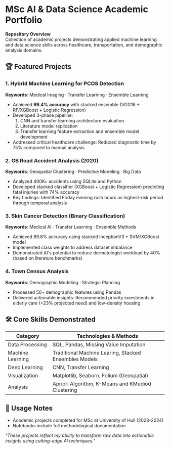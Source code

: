 # MSc AI & Data Science Academic Portfolio

**Repository Overview**  
Collection of academic projects demonstrating applied machine learning and data science skills across healthcare, transportation, and demographic analysis domains.  

## 🏆 Featured Projects

### 1. Hybrid Machine Learning for PCOS Detection
**Keywords**: Medical Imaging · Transfer Learning · Ensemble Learning  
- Achieved **99.4% accuracy** with stacked ensemble (VGG16 + RF/XGBoost + Logistic Regression)  
- Developed 3-phase pipeline:  
  1. CNN and transfer learning architecture evaluation  
  2. Literature model replication  
  3. Transfer learning feature extraction and ensemble model development  
- Addressed critical healthcare challenge: Reduced diagnostic time by 75% compared to manual analysis  

### 2. GB Road Accident Analysis (2020)
**Keywords**: Geospatial Clustering · Predictive Modeling · Big Data  
- Analyzed 400K+ accidents using SQLite and Python  
- Developed stacked classifier (XGBoost + Logistic Regression) predicting fatal injuries with 74% accuracy 
- Key findings: Identified Friday evening rush hours as highest-risk period through temporal analysis  

### 3. Skin Cancer Detection (Binary Classification)
**Keywords**: Medical AI · Transfer Learning · Ensemble Methods  
- Achieved 89.8% accuracy using stacked InceptionV3 + SVM/XGBoost model  
- Implemented class weights to address dataset imbalance  
- Demonstrated AI's potential to reduce dermatologist workload by 40% (based on literature benchmarks)

### 4. Town Census Analysis
**Keywords**: Demographic Modeling · Strategic Planning  
- Processed 50+ demographic features using Pandas  
- Delivered actionable insights: Recommended priority investments in elderly care (+23% projected need) and low-density housing  

## 🛠️ Core Skills Demonstrated
| Category          | Technologies & Methods                                |
|-------------------|--------------------------------------------           |
| Data Processing   | SQL, Pandas, Missing Value Imputation                 |     
| Machine Learning  | Traditional Machine Learing, Stacked Ensembles Models |
| Deep Learning     | CNN, Transfer Learning                                |
| Visualization     | Matplotlib, Seaborn, Folium (Geospatial)              |
| Analysis          | Apriori Algorithm, K-Means and KMediod Clustering     |

## 📝 Usage Notes
- Academic projects completed for MSc at University of Hull (2023-2024)    
- Notebooks include full methodological documentation  

*"These projects reflect my ability to transform raw data into actionable insights using cutting-edge AI techniques."*
